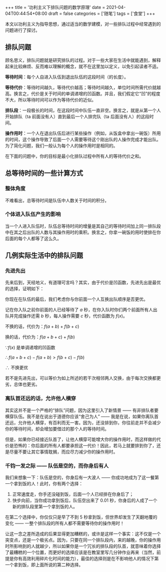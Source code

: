 +++
title = '功利主义下排队问题的数学原理'
date = 2021-04-04T00:44:54+08:00
draft = false
categories = ['随笔']
tags = ['食堂']
+++

本文以功利主义为指导思想，通过适当的数学建模，对一些排队过程中经常遇到的问题进行了探讨。

<!--more-->

## 排队问题

顾名思义，排队问题就是研究排队的过程。对于一些大家在生活中就能遇到，解释起来比较麻烦、反而难以理解的概念，就不在这里加以定义，以免引起读者不适。

**等待时间**：每个人自进入队伍到退出队伍的这段时间（的长度）。

**等待代价**：等待时间越久，等待代价越高；等待时间越久，单位时间所需代价就越高。换言之，代价是关于时间的单调递增的凹函数。并且，我们假定它“凹”的程度不大，所以等待时间可以作为等待代价的近似。

**排队段**：一段极长的时间，在这段时间中队伍一直非空。换言之，就是从第一个人开始排队（ta 前面没有人）直到最后一个人排完队（ta 后面没有人）的这段时间。

**操作用时**：一个人在退出队伍后进行某些操作（例如，从饭盒中拿出一碗饭）所用的时间，这个操作导致了后面一个人需要等待这个刚出队的人操作完成才能出队。为了简化问题，我们一般认为每个人的操作用时是相同的。

在下面的问题中，你的目标是最小化排队过程中所有人的等待代价之和。

## 总等待时间的一些计算方式

### 整体角度

不难看出，总等待时间是队伍中人数关于时间的积分。

### 个体进入队伍产生的影响

当一个人进入队伍时，队伍总等待时间的增量是其自己的等待时间加上同一排队段中在其之后出队的人数与其操作用时的乘积。换言之，你拿一碗饭的用时使排在你后面的每个人都等了这么久。

## 几例实际生活中的排队问题

### 先进先出

先来后到，天经地义，有道理可言吗？其实，由于代价是凹函数，先进先出是最优的选择，证明如下：

你现在在队伍的最后，我们考虑你与你前面一个人互换出队顺序是否更优。

记在你入队之前你前面的人已经等待了 $a$ 秒，在你入队时你们两个前面所有人出队并完成操作还需 $b$ 秒，每人操作需要 $c$ 秒，代价函数为 $f(x)$。

不换的话，代价为：$f(a + b) + f(b + c)$

换的话，代价为：$f(a + b + c) + f(b)$

$\because f(x)$ 是单调递增的凹函数

$\therefore f(a + b + c) - f(a + b) > f(b + c) - f(b)$

$\therefore$ 不换更优

若不是先进先出，可以等价为如上所述的若干次相邻两人交换，由于每次交换都更劣，总体也更劣。

### 离队首还远的话，允许他人横穿

其实这并不是一个严格的“排队”问题，因为这里引入了新情景 —— 有非排队者要横穿队伍。我不是在说出于道德你应该“舍己为人” —— 我是在说，如果你离队首还远，允许他人横穿，有百利而无一害。因为，还没排到你，你往前走并不会减少你的等待时间，却会增加要借过的那个人的等待时间。

但是，如果你已经接近队首了，让他人横穿可能增大你的操作用时，而这样做的代价是恐怖的：你后面的所有人都要承担这一代价！因此，若马上就要排到你了，还是尽量不要让其它事情耽搁，而应尽力减少你的操作用时。

### 千钧一发之际 —— 队伍是空的，而你身后有人

我们来想象一下：队伍是空的，你身后有一大波人 —— 你成功地成为了这一餐第一个拿到饭的人！此时，你有两个选择：

1.  正常速度走，你手还没碰到饭，后面一个人已经排在你身后了；
2.  快步向前，当你成功拿到饭后，队伍空出来了 0.01 秒，你身后的人成了一个新的排队段里第一个拿到饭的人。

在第二个选择中，你仅仅只是早了不到 5 秒拿到饭，但世界却发生了天翻地覆的变化 —— 一整个排队段的所有人都不需要等待你的操作用时！

让这一念之差所造成的后果显得更加糟糕的，或许是这样一个事实：这不仅是一个突变点，还是一个极劣点。因为，只要在同一个排队段内，来的越晚，你的操作用时所影响到的人就越少，所以如果你是一个冗长的排队段的队首，就意味着你选择了最糟糕的一个位置，而更好的选择应该是在教室里写几分钟作业再来（当然，前提是你有高效利用碎片化时间的能力），最佳的选择则是在不影响他人的情况下第一个拿到饭，即上面所说的第二种选择。
